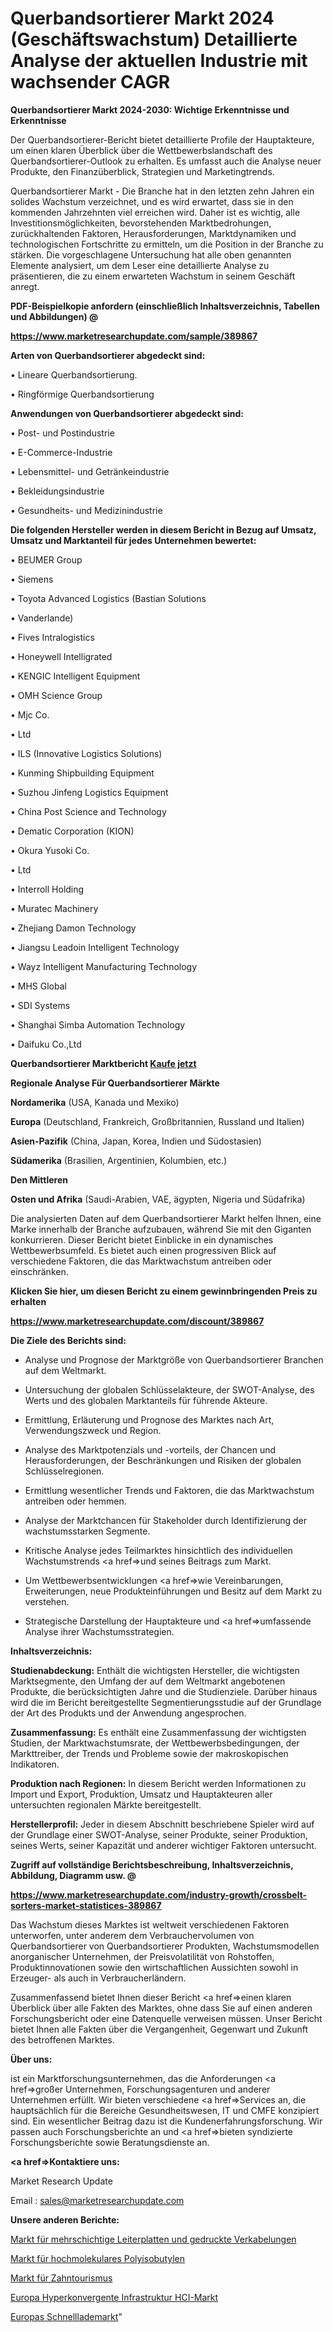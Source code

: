 # Querbandsortierer Markt 2024 (Geschäftswachstum) Detaillierte Analyse der aktuellen Industrie mit wachsender CAGR

<strong>Querbandsortierer Markt 2024-2030: Wichtige Erkenntnisse und Erkenntnisse</strong>

Der Querbandsortierer-Bericht bietet detaillierte Profile der Hauptakteure, um einen klaren Überblick über die Wettbewerbslandschaft des Querbandsortierer-Outlook zu erhalten. Es umfasst auch die Analyse neuer Produkte, den Finanzüberblick, Strategien und Marketingtrends.

Querbandsortierer Markt - Die Branche hat in den letzten zehn Jahren ein solides Wachstum verzeichnet, und es wird erwartet, dass sie in den kommenden Jahrzehnten viel erreichen wird. Daher ist es wichtig, alle Investitionsmöglichkeiten, bevorstehenden Marktbedrohungen, zurückhaltenden Faktoren, Herausforderungen, Marktdynamiken und technologischen Fortschritte zu ermitteln, um die Position in der Branche zu stärken. Die vorgeschlagene Untersuchung hat alle oben genannten Elemente analysiert, um dem Leser eine detaillierte Analyse zu präsentieren, die zu einem erwarteten Wachstum in seinem Geschäft anregt.



<strong><b>PDF-Beispielkopie anfordern (einschließlich Inhaltsverzeichnis, Tabellen und Abbildungen) @ </b></strong>

<strong><a href=https://www.marketresearchupdate.com/sample/389867>

<strong>https://www.marketresearchupdate.com/sample/389867</u></a></strong></strong>



<strong>Arten von Querbandsortierer abgedeckt sind:</strong>

• Lineare Querbandsortierung.

• Ringförmige Querbandsortierung



<strong>Anwendungen von Querbandsortierer abgedeckt sind:</strong>

• Post- und Postindustrie

• E-Commerce-Industrie

• Lebensmittel- und Getränkeindustrie

• Bekleidungsindustrie

• Gesundheits- und Medizinindustrie



<strong>Die folgenden Hersteller werden in diesem Bericht in Bezug auf Umsatz, Umsatz und Marktanteil für jedes Unternehmen bewertet:</strong>

• BEUMER Group

• Siemens

• Toyota Advanced Logistics (Bastian Solutions

• Vanderlande)

• Fives Intralogistics

• Honeywell Intelligrated

• KENGIC Intelligent Equipment

• OMH Science Group

• Mjc Co.

• Ltd

• ILS (Innovative Logistics Solutions)

• Kunming Shipbuilding Equipment

• Suzhou Jinfeng Logistics Equipment

• China Post Science and Technology

• Dematic Corporation (KION)

• Okura Yusoki Co.

• Ltd

• Interroll Holding

• Muratec Machinery

• Zhejiang Damon Technology

• Jiangsu Leadoin Intelligent Technology

• Wayz Intelligent Manufacturing Technology

• MHS Global

• SDI Systems

• Shanghai Simba Automation Technology

• Daifuku Co.,Ltd



<strong>Querbandsortierer Marktbericht <a href=https://www.marketresearchupdate.com/buynow/389867>Kaufe jetzt</a></strong>



<strong>Regionale Analyse Für Querbandsortierer Märkte</strong>



<strong>Nordamerika</strong> (USA, Kanada und Mexiko)



<strong>Europa</strong> (Deutschland, Frankreich, Großbritannien, Russland und Italien)



<strong>Asien-Pazifik</strong> (China, Japan, Korea, Indien und Südostasien)



<strong>Südamerika</strong> (Brasilien, Argentinien, Kolumbien, etc.)



<strong>Den Mittleren</strong> 

<strong>Osten und Afrika</strong> (Saudi-Arabien, VAE, ägypten, Nigeria und Südafrika)

Die analysierten Daten auf dem Querbandsortierer Markt helfen Ihnen, eine Marke innerhalb der Branche aufzubauen, während Sie mit den Giganten konkurrieren. Dieser Bericht bietet Einblicke in ein dynamisches Wettbewerbsumfeld. Es bietet auch einen progressiven Blick auf verschiedene Faktoren, die das Marktwachstum antreiben oder einschränken.



<strong>Klicken Sie hier, um diesen Bericht zu einem gewinnbringenden Preis zu erhalten
</strong>

<strong><a href=https://www.marketresearchupdate.com/discount/389867>https://www.marketresearchupdate.com/discount/389867</b></u></strong></a>



<strong>Die Ziele des Berichts sind:</strong>

- Analyse und Prognose der Marktgröße von Querbandsortierer Branchen auf dem Weltmarkt.

- Untersuchung der globalen Schlüsselakteure, der SWOT-Analyse, des Werts und des globalen Marktanteils für führende Akteure.

- Ermittlung, Erläuterung und Prognose des Marktes nach Art, Verwendungszweck und Region.

- Analyse des Marktpotenzials und -vorteils, der Chancen und Herausforderungen, der Beschränkungen und Risiken der globalen Schlüsselregionen.

- Ermittlung wesentlicher Trends und Faktoren, die das Marktwachstum antreiben oder hemmen.

- Analyse der Marktchancen für Stakeholder durch Identifizierung der wachstumsstarken Segmente.

- Kritische Analyse jedes Teilmarktes hinsichtlich des individuellen Wachstumstrends <a href=>und</a> seines Beitrags zum Markt.

- Um Wettbewerbsentwicklungen <a href=>wie</a> Vereinbarungen, Erweiterungen, neue Produkteinführungen und Besitz auf dem Markt zu verstehen.

- Strategische Darstellung der Hauptakteure und <a href=>umfas</a>sende Analyse ihrer Wachstumsstrategien.



<strong>Inhaltsverzeichnis:</strong>



<strong>Studienabdeckung:</strong> Enthält die wichtigsten Hersteller, die wichtigsten Marktsegmente, den Umfang der auf dem Weltmarkt angebotenen Produkte, die berücksichtigten Jahre und die Studienziele. Darüber hinaus wird die im Bericht bereitgestellte Segmentierungsstudie auf der Grundlage der Art des Produkts und der Anwendung angesprochen.



<strong>Zusammenfassung:</strong> Es enthält eine Zusammenfassung der wichtigsten Studien, der Marktwachstumsrate, der Wettbewerbsbedingungen, der Markttreiber, der Trends und Probleme sowie der makroskopischen Indikatoren.



<strong>Produktion nach Regionen:</strong> In diesem Bericht werden Informationen zu Import und Export, Produktion, Umsatz und Hauptakteuren aller untersuchten regionalen Märkte bereitgestellt.



<strong>Herstellerprofil:</strong> Jeder in diesem Abschnitt beschriebene Spieler wird auf der Grundlage einer SWOT-Analyse, seiner Produkte, seiner Produktion, seines Werts, seiner Kapazität und anderer wichtiger Faktoren untersucht.



<strong><b>Zugriff auf vollständige Berichtsbeschreibung, Inhaltsverzeichnis, Abbildung, Diagramm usw. @ </b></strong>

<strong><a href=https://www.marketresearchupdate.com/industry-growth/crossbelt-sorters-market-statistices-389867>https://www.marketresearchupdate.com/industry-growth/crossbelt-sorters-market-statistices-389867</a></strong>

Das Wachstum dieses Marktes ist weltweit verschiedenen Faktoren unterworfen, unter anderem dem Verbrauchervolumen von Querbandsortierer von Querbandsortierer Produkten, Wachstumsmodellen anorganischer Unternehmen, der Preisvolatilität von Rohstoffen, Produktinnovationen sowie den wirtschaftlichen Aussichten sowohl in Erzeuger- als auch in Verbraucherländern.

Zusammenfassend bietet Ihnen dieser Bericht <a href=>einen</a> klaren Überblick über alle Fakten des Marktes, ohne dass Sie auf einen anderen Forschungsbericht oder eine Datenquelle verweisen müssen. Unser Bericht bietet Ihnen alle Fakten über die Vergangenheit, Gegenwart und Zukunft des betroffenen Marktes.



<strong>Über uns:</strong>

 ist ein Marktforschungsunternehmen, das die Anforderungen <a href=>großer</a> Unternehmen, Forschungsagenturen und anderer Unternehmen erfüllt. Wir bieten verschiedene <a href=>Services</a> an, die hauptsächlich für die Bereiche Gesundheitswesen, IT und CMFE konzipiert sind. Ein wesentlicher Beitrag dazu ist die Kundenerfahrungsforschung. Wir passen auch Forschungsberichte an und <a href=>bieten</a> syndizierte Forschungsberichte sowie Beratungsdienste an.



<strong><a href=>Kontaktiere uns:</a></strong>

Market Research Update

Email : sales@marketresearchupdate.com



<strong>Unsere anderen Berichte:</strong>

<a href=https://www.linkedin.com/pulse/multilayer-printed-circuit-board-printed-wiring-market>Markt für mehrschichtige Leiterplatten und gedruckte Verkabelungen</a>

<a href=https://www.linkedin.com/pulse/high-molecular-weight-polyisobutylene-market-size-trends>Markt für hochmolekulares Polyisobutylen</a>

<a href=https://www.linkedin.com/pulse/dental-tourism-market-size-trends-consumption>Markt für Zahntourismus</a>

<a href=https://www.linkedin.com/pulse/europe-hyper-converged-infrastructure-hci-market>Europa Hyperkonvergente Infrastruktur HCI-Markt</a>

<a href=https://www.linkedin.com/pulse/europe-fast-charging-market-2023-2030-growth>Europas Schnelllademarkt</a>"
